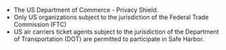  
 - The US Department of Commerce - Privacy Shield. 
 - Only US organizations subject to the jurisdiction of the Federal Trade Commission (FTC) 
 - US air carriers ticket agents subject to the jurisdiction of the Department of Transportation (DOT) are permitted to participate in Safe Harbor.